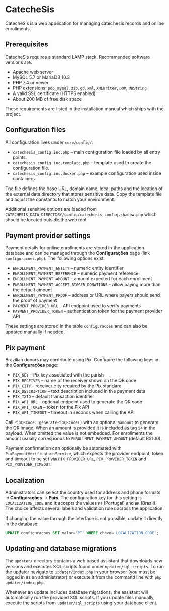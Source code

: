 # CatecheSis

CatecheSis is a web application for managing catechesis records and online enrollments.

## Prerequisites

CatecheSis requires a standard LAMP stack. Recommended software versions are:

- Apache web server
- MySQL 5.7 or MariaDB 10.3
- PHP 7.4 or newer
- PHP extensions: `pdo_mysql`, `zip`, `gd`, `xml`, `XMLWriter`, `DOM`, `MBString`
- A valid SSL certificate (HTTPS enabled)
- About 200 MB of free disk space

These requirements are listed in the installation manual which ships with the project.

## Configuration files

All configuration lives under `core/config/`:

- `catechesis_config.inc.php` – main configuration file loaded by all entry points.
- `catechesis_config.inc.template.php` – template used to create the configuration file.
- `catechesis_config.inc.docker.php` – example configuration used inside containers.

The file defines the base URL, domain name, local paths and the location of the external data directory that stores sensitive data. Copy the template file and adjust the constants to match your environment.

Additional sensitive options are loaded from `CATECHESIS_DATA_DIRECTORY/config/catechesis_config.shadow.php` which should be located outside the web root.

## Payment provider settings

Payment details for online enrollments are stored in the application database and can be managed through the **Configurações** page (link `configuracoes.php`). The following options exist:

- `ENROLLMENT_PAYMENT_ENTITY` – numeric entity identifier
- `ENROLLMENT_PAYMENT_REFERENCE` – numeric payment reference
- `ENROLLMENT_PAYMENT_AMOUNT` – amount expected for each enrollment
- `ENROLLMENT_PAYMENT_ACCEPT_BIGGER_DONATIONS` – allow paying more than the default amount
- `ENROLLMENT_PAYMENT_PROOF` – address or URL where payers should send the proof of payment
- `PAYMENT_PROVIDER_URL` – API endpoint used to verify payments
- `PAYMENT_PROVIDER_TOKEN` – authentication token for the payment provider API

These settings are stored in the table `configuracoes` and can also be updated manually if needed.

## Pix payment

Brazilian donors may contribute using Pix. Configure the following keys in the **Configurações** page:

- `PIX_KEY` – Pix key associated with the parish
- `PIX_RECEIVER` – name of the receiver shown on the QR code
- `PIX_CITY` – receiver city required by the Pix standard
- `PIX_DESCRIPTION` – text description included in the payment data
- `PIX_TXID` – default transaction identifier
- `PIX_API_URL` – optional endpoint used to generate the QR code
- `PIX_API_TOKEN` – token for the Pix API
- `PIX_API_TIMEOUT` – timeout in seconds when calling the API

Call `PixQRCode::generatePixQRCode()` with an optional `$amount` to generate the QR image. When an amount is provided it is included as tag `54` in the payload. When omitted the value is not embedded. For enrollments the amount usually corresponds to `ENROLLMENT_PAYMENT_AMOUNT` (default R$100).

Payment confirmation can optionally be automated with `PixPaymentVerificationService`, which expects the provider endpoint, token and timeout to be set via `PIX_PROVIDER_URL`, `PIX_PROVIDER_TOKEN` and `PIX_PROVIDER_TIMEOUT`.

## Localization

Administrators can select the country used for address and phone formats in
**Configurações** → **País**.  The configuration key for this setting is
`LOCALIZATION_CODE` and it accepts the values `PT` (Portugal) and `BR`
(Brazil).  The choice affects several labels and validation rules across the
application.

If changing the value through the interface is not possible, update it directly
in the database:

```sql
UPDATE configuracoes SET valor='PT' WHERE chave='LOCALIZATION_CODE';
```

## Updating and database migrations

The `updater/` directory contains a web based assistant that downloads new versions and executes SQL scripts found under `updater/sql_scripts`. To run the updater navigate to `updater/index.php` in your browser (you must be logged in as an administrator) or execute it from the command line with `php updater/index.php`.

Whenever an update includes database migrations, the assistant will automatically run the provided SQL scripts. If you update files manually, execute the scripts from `updater/sql_scripts` using your database client.


